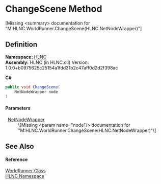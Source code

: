 # ChangeScene Method


\[Missing &lt;summary&gt; documentation for "M:HLNC.WorldRunner.ChangeScene(HLNC.NetNodeWrapper)"\]



## Definition
**Namespace:** <a href="N_HLNC">HLNC</a>  
**Assembly:** HLNC (in HLNC.dll) Version: 1.0.0+b0975625c25154a1fdd31b2c47aff0d2d2f398ac

**C#**
``` C#
public void ChangeScene(
	NetNodeWrapper node
)
```



#### Parameters
<dl><dt>  <a href="T_HLNC_NetNodeWrapper">NetNodeWrapper</a></dt><dd>\[Missing &lt;param name="node"/&gt; documentation for "M:HLNC.WorldRunner.ChangeScene(HLNC.NetNodeWrapper)"\]</dd></dl>

## See Also


#### Reference
<a href="T_HLNC_WorldRunner">WorldRunner Class</a>  
<a href="N_HLNC">HLNC Namespace</a>  
